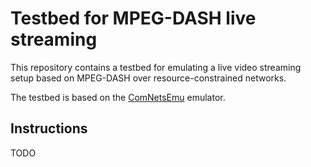 # Testbed for MPEG-DASH live streaming

This repository contains a testbed for emulating a live video streaming setup based on MPEG-DASH over resource-constrained networks.

The testbed is based on the [ComNetsEmu](https://github.com/stevelorenz/comnetsemu) emulator.

## Instructions

TODO
